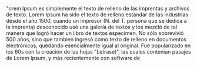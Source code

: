 "orem Ipsum es simplemente el texto de relleno de las 
imprentas y archivos de texto. Lorem Ipsum ha sido el texto 
de relleno estándar de las industrias desde el año 1500, 
cuando un impresor (N. del T. persona que se dedica a la 
imprenta) desconocido usó una galería de textos y los mezcló 
de tal manera que logró hacer un libro de textos especimen. 
No sólo sobrevivió 500 años, sino que tambien ingresó como 
texto de relleno en documentos electrónicos, quedando 
esencialmente igual al original. Fue popularizado en los 60s 
con la creación de las hojas "Letraset", las cuales contenian 
pasajes de Lorem Ipsum, y más recientemente con software de 
